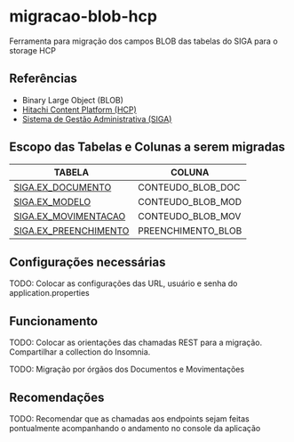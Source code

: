 # migracao-blob-hcp
Ferramenta para migração dos campos BLOB das tabelas do SIGA para o storage HCP

## Referências

* Binary Large Object (BLOB)
* [Hitachi Content Platform (HCP)](https://www.hitachivantara.com/en-us/products/data-storage/object-storage/content-platform.html)
* [Sistema de Gestão Administrativa (SIGA)](https://github.com/projeto-siga/siga)

## Escopo das Tabelas e Colunas a serem migradas

| TABELA | COLUNA |
|--------|--------|
| [SIGA.EX_DOCUMENTO](https://github.com/projeto-siga/siga/blob/develop/siga-ex/src/main/java/br/gov/jfrj/siga/ex/ExDocumento.java) | CONTEUDO_BLOB_DOC |
| [SIGA.EX_MODELO](https://github.com/projeto-siga/siga/blob/develop/siga-ex/src/main/java/br/gov/jfrj/siga/ex/ExModelo.java) | CONTEUDO_BLOB_MOD |
| [SIGA.EX_MOVIMENTACAO](https://github.com/projeto-siga/siga/blob/develop/siga-ex/src/main/java/br/gov/jfrj/siga/ex/ExMovimentacao.java) | CONTEUDO_BLOB_MOV |
| [SIGA.EX_PREENCHIMENTO](https://github.com/projeto-siga/siga/blob/develop/siga-ex/src/main/java/br/gov/jfrj/siga/ex/ExPreenchimento.java) | PREENCHIMENTO_BLOB |

## Configurações necessárias

TODO: Colocar as configurações das URL, usuário e senha do application.properties

## Funcionamento

TODO: Colocar as orientações das chamadas REST para a migração. Compartilhar a collection do Insomnia.

TODO: Migração por órgãos dos Documentos e Movimentações


## Recomendações

TODO: Recomendar que as chamadas aos endpoints sejam feitas pontualmente acompanhando o andamento no console da aplicação

